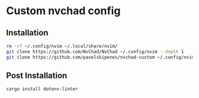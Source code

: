 # Custom nvchad config

## Installation

```sh
rm -rf ~/.config/nvim ~/.local/share/nvim/
git clone https://github.com/NvChad/NvChad ~/.config/nvim --depth 1
git clone https://github.com/pavelskipenes/nvchad-custom ~/.config/nvim/lua/custom
```

## Post Installation

```sh
cargo install dotenv-linter
```
